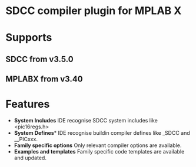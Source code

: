 # SDCC compiler plugin for MPLAB X

# Supports
## SDCC from v3.5.0
## MPLABX from v3.40 

# Features
* **System Includes** IDE recognise SDCC system includes like <pic16regs.h>
* **System Defines*** IDE recognise buildin compiler defines like _SDCC and __PICxxx.
* **Family specific options** Only relevant compiler options are available.
* **Examples and templates** Family specific code templates are available and updated.
